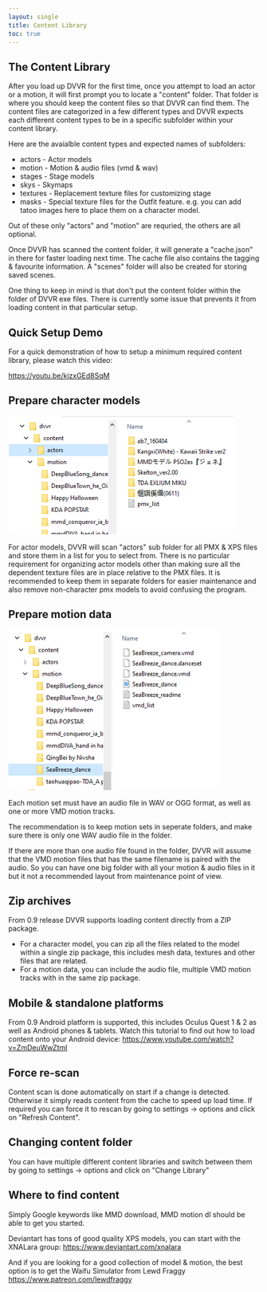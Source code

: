 ```yaml
---
layout: single
title: Content Library
toc: true
---
```


## The Content Library
After you load up DVVR for the first time, once you attempt to load an actor or a motion, it will first prompt you to locate a "content" folder. That folder is where you should keep the content files so that DVVR can find them. The content files are categorized in a few different types and DVVR expects each different content types to be in a specific subfolder within your content library.


Here are the avaialble content types and expected names of subfolders:
* actors - Actor models 
* motion - Motion & audio files (vmd & wav)
* stages - Stage models 
* skys - Skymaps
* textures - Replacement texture files for customizing stage
* masks - Special texture files for the Outfit feature. e.g. you can add tatoo images here to place them on a character model. 


Out of these only "actors" and "motion" are requried, the others are all optional. 


Once DVVR has scanned the content folder, it will generate a "cache.json" in there for faster loading next time. The cache file also contains the tagging & favourite information. A "scenes" folder will also be created for storing saved scenes. 


One thing to keep in mind is that don't put the content folder within the folder of DVVR exe files. There is currently some issue that prevents it from loading content in that particular setup. 


## Quick Setup Demo

For a quick demonstration of how to setup a minimum required content library, please watch this video: 

https://youtu.be/kjzxGEd8SqM



## Prepare character models

![Example of actors folder](/pages/content_actors.PNG)

For actor models, DVVR will scan "actors" sub folder for all PMX & XPS files and store them in a list for you to select from. There is no particular requirement for organizing actor models other than making sure all the dependent texture files are in place relative to the PMX files. It is recommended to keep them in separate folders for easier maintenance and also remove non-character pmx models to avoid confusing the program. 

## Prepare motion data

![Example of motion folder](/pages/content_motion.PNG)

Each motion set must have an audio file in WAV or OGG format, as well as one or more VMD motion tracks. 

The recommendation is to keep motion sets in seperate folders, and make sure there is only one WAV audio file in the folder. 

If there are more than one audio file found in the folder, DVVR will assume that the VMD motion files that has the same filename is paired with the audio. So you can have one big folder with all your motion & audio files in it but it not a recommended layout from maintenance point of view.

## Zip archives
From 0.9 release DVVR supports loading content directly from a ZIP package. 

* For a character model, you can zip all the files related to the model within a single zip package, this includes mesh data, textures and other files that are related. 
* For a motion data, you can include the audio file, multiple VMD motion tracks with in the same zip package. 

## Mobile & standalone platforms
From 0.9 Android platform is supported, this includes Oculus Quest 1 & 2 as well as Android phones & tablets. 
Watch this tutorial to find out how to load content onto your Android device: https://www.youtube.com/watch?v=ZmDeuWwZtmI


## Force re-scan
Content scan is done automatically on start if a change is detected. Otherwise it simply reads content from the cache to speed up load time. If required you can force it to rescan by going to settings -> options and click on "Refresh Content".


## Changing content folder
You can have multiple different content libraries and switch between them by going to settings -> options and click on "Change Library"


## Where to find content

Simply Google keywords like MMD download, MMD motion dl should be able to get you started. 

Deviantart has tons of good quality XPS models, you can start with the XNALara group: https://www.deviantart.com/xnalara  

And if you are looking for a good collection of model & motion, the best option is to get the Waifu Simulator from Lewd Fraggy
https://www.patreon.com/lewdfraggy

